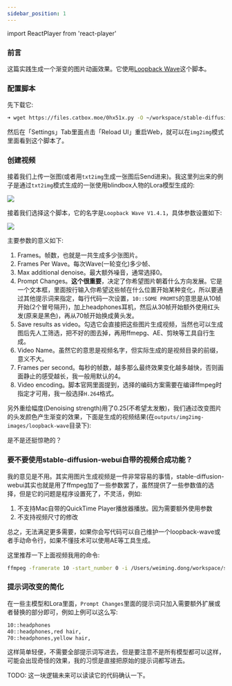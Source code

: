 ```yaml
---
sidebar_position: 1
---
```


import ReactPlayer from 'react-player'

### 前言

这篇实践生成一个渐变的图片动画效果。它使用[Loopback Wave](https://rentry.org/sd-loopback-wave)这个脚本。

### 配置脚本

先下载它:

```bash
➜ wget https://files.catbox.moe/0hx51x.py -O ~/workspace/stable-diffusion-webui/scripts/loopback-wave.py
```

然后在「Settings」Tab里面点击「Reload UI」重启Web，就可以在`img2img`模式里面看到这个脚本了。

### 创建视频

接着我们上传一张图(或者用`txt2img`生成一张图后Send进来)。我这里列出来的例子是通过`txt2img`模式生成的一张使用blindbox人物的Lora模型生成的:

![](https://user-images.githubusercontent.com/841395/235942862-4d2403ae-a98c-44f3-8f38-f9d79210fcdc.png)

接着我们选择这个脚本，它的名字是`Loopback Wave V1.4.1`，具体参数设置如下:

![](https://user-images.githubusercontent.com/841395/235944748-498fe050-505e-42e9-a292-b5da05d547fe.png)

主要参数的意义如下:

1. Frames。帧数，也就是一共生成多少张图片。
2. Frames Per Wave。每次Wave(一轮变化)多少帧、
3. Max additional denoise。最大额外噪音，通常选择0。
4. Prompt Changes。**这个很重要**，决定了你希望图片朝着什么方向发展。它是一个文本框，里面按行输入你希望这些帧在什么位置开始某种变化，所以要通过其他提示词来指定，每行代码一次设置，`10::SOME PROMTS`的意思是从10帧开始(2个冒号隔开)，加上headphones耳机，然后从30帧开始额外使用红头发(原来是黑色)，再从70帧开始换成黄头发。
5. Save results as video。勾选它会直接把这些图片生成视频，当然也可以生成图后先人工筛选，把不好的图去掉，再用ffmepg、AE、剪映等工具自行生成。
6. Video Name。虽然它的意思是视频名字，但实际生成的是视频目录的前缀，意义不大。
7. Frames per second。每秒的帧数，越多那么最终效果变化越多越快，否则画面静止的感受越长，我一般用默认的4。
8. Video encoding。脚本官网里面提到，选择的编码方案需要在编译ffmpeg时指定才可用，我一般选择`H.264`格式。

另外重绘幅度(Denoising strength)用了0.25(不希望太发散)，我们通过改变图片的头发颜色产生渐变的效果，下面是生成的视频结果(在`outputs/img2img-images/loopback-wave`目录下):


<ReactPlayer playing controls url="https://user-images.githubusercontent.com/841395/235954479-e5561938-f223-4f37-9f0e-b430c7fc6b38.mp4" />

是不是还挺惊艳的？

### 要不要使用stable-diffusion-webui自带的视频合成功能？

我的意见是不用。其实用图片生成视频是一件非常容易的事情，stable-diffusion-webui其实也就是用了ffmpeg加了一些参数罢了，虽然提供了一些参数值的选择，但是它的问题是程序设置死了，不灵活，例如:

1. 不支持Mac自带的QuickTime Player播放器播放。因为需要额外使用参数
2. 不支持视频尺寸的修改

总之，无法满足更多需要，如果你会写代码可以自己维护一个loopback-wave或者手动命令行，如果不懂技术可以使用AE等工具生成。

这里推荐一下上面视频我用的命令:

``` bash
ffmpeg -framerate 10 -start_number 0 -i /Users/weiming.dong/workspace/stable-diffusion-webui/outputs/img2img-images/loopback-wave/485312189.0/2023-05-03/%d.png -c:v libx264 -b:v 0 -crf 40 -vf scale=2048:2048 -preset slow -pix_fmt yuv420p output.mp4
```

### 提示词改变的简化

在一些主模型和Lora里面，`Prompt Changes`里面的提示词只加入需要额外扩展或者替换的部分即可，例如上例可以这么写:

```bash
10::headphones
40::headphones,red hair,
70::headphones,yellow hair,
```

这样简单轻便，不需要全部提示词写进去，但是要注意不是所有模型都可以这样，可能会出现奇怪的效果，我的习惯是直接把原始的提示词都写进去。

TODO: 这一块逻辑未来可以读读它的代码确认一下。
